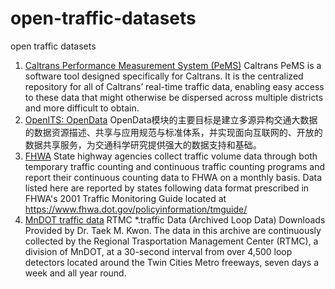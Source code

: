 # open-traffic-datasets
open traffic datasets

1. [Caltrans Performance Measurement System (PeMS)](http://pems.dot.ca.gov/)
   Caltrans PeMS is a software tool designed specifically for Caltrans. It is the centralized repository for all of Caltrans’ real-time traffic data, enabling easy access to these data that might otherwise be dispersed across multiple districts and more difficult to obtain.
2. [OpenITS: OpenData](http://www.openits.cn/openData/index.jhtml)
   OpenData模块的主要目标是建立多源异构交通大数据的数据资源描述、共享与应用规范与标准体系，并实现面向互联网的、开放的数据共享服务，为交通科学研究提供强大的数据支持和基础。 
3. [FHWA](https://www.fhwa.dot.gov/policyinformation/tables/tmasdata/)
   State highway agencies collect traffic volume data through both temporary traffic counting and continuous traffic counting programs and report their continuous counting data to FHWA on a monthly basis. Data listed here are reported by states following data format prescribed in FHWA's 2001 Traffic Monitoring Guide located at https://www.fhwa.dot.gov/policyinformation/tmguide/
4. [MnDOT traffic data](http://www.d.umn.edu/~tkwon/TMCdata/TMCarchive.html)
   RTMC *.traffic Data (Archived Loop Data) Downloads Provided by Dr. Taek M. Kwon. The data in this archive are continuously collected by the Regional Trasportation Management Center (RTMC), a division of MnDOT, at a 30-second interval from over 4,500 loop detectors located around the Twin Cities Metro freeways, seven days a week and all year round.